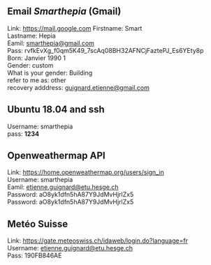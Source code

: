 
## Email *Smarthepia* (Gmail)
Link: https://mail.google.com
Firstname: Smart  
Lastname: Hepia  
Eamil: smarthepia@gmail.com  
Pass: rvfkEvXg_f0qm5K49_7scAq08BH32AFNCjFaztePJ_Es6YEty8p  
Born: Janvier 1990  1  
Gender: custom  
What is your gender: Building  
refer to me as: other  
recovery adddress: guignard.etienne@gmail.com

## Ubuntu 18.04 and ssh
Username: smarthepia  
pass: ____1234____  

## Openweathermap API
Link: https://home.openweathermap.org/users/sign_in  
Username: smarthepia  
Eamil: etienne.guignard@etu.hesge.ch  
Password: aO8yk1dfn5hA87Y9JdMvHjrlZx5  
Password: aO8yk1dfn5hA87Y9JdMvHjrlZx5  

## Metéo Suisse
Link: https://gate.meteoswiss.ch/idaweb/login.do?language=fr  
Username: etienne.guignard@etu.hesge.ch  
Pass: 190FB846AE  
